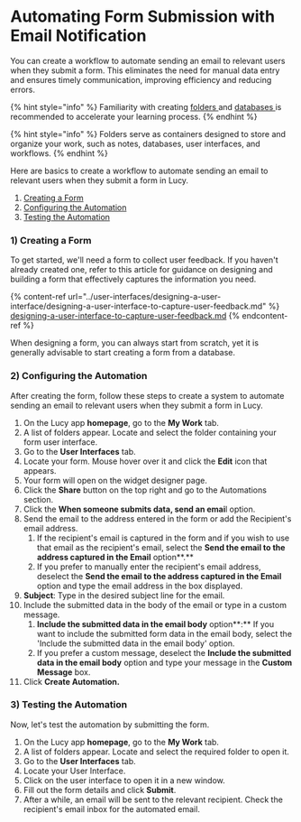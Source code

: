 # Automating Form Submission with Email Notification

You can create a workflow to automate sending an email to relevant users when they submit a form. This eliminates the need for manual data entry and ensures timely communication, improving efficiency and reducing errors.

{% hint style="info" %}
Familiarity with creating [folders ](../folders/creating-a-new-folder.md)and [databases ](../databases/creating-and-editing-databases/)is recommended to accelerate your learning process.
{% endhint %}

{% hint style="info" %}
Folders serve as containers designed to store and organize your work, such as notes, databases, user interfaces, and workflows.
{% endhint %}

Here are basics to create a workflow to automate sending an email to relevant users when they submit a form in Lucy.&#x20;

1. [Creating a Form](automating-form-submission-with-email-notification.md#id-1-creating-a-form)
2. [Configuring the Automation](automating-form-submission-with-email-notification.md#id-2-configuring-the-automation)
3. [Testing the Automation](automating-form-submission-with-email-notification.md#id-3-testing-the-automation)

### 1) Creating a Form

To get started, we'll need a form to collect user feedback. If you haven't already created one, refer to this article for guidance on designing and building a form that effectively captures the information you need.

{% content-ref url="../user-interfaces/designing-a-user-interface/designing-a-user-interface-to-capture-user-feedback.md" %}
[designing-a-user-interface-to-capture-user-feedback.md](../user-interfaces/designing-a-user-interface/designing-a-user-interface-to-capture-user-feedback.md)
{% endcontent-ref %}

When designing a form, you can always start from scratch, yet it is generally advisable to start creating a form from a database.

### 2) Configuring the Automation

After creating the form, follow these steps to create a system to automate sending an email to relevant users when they submit a form in Lucy.&#x20;

1. On the Lucy app **homepage**, go to the **My Work** tab.
2. A list of folders appear. Locate and select the folder containing your form user interface.
3. Go to the **User Interfaces** tab.
4. Locate your form. Mouse hover over it and click the **Edit** icon that appears.
5. Your form will open on the widget designer page.
6. Click the **Share** button on the top right and go to the Automations section.
7. Click the **When someone submits data, send an emai**l option.
8. Send the email to the address entered in the form or add the Recipient's email address.
   1. If the recipient's email is captured in the form and if you wish to use that email as the recipient's email, select the **Send the email to the address captured in the Email** option**.**
   2. If you prefer to manually enter the recipient's email address, deselect the **Send the email to the address captured in the Email** option and type the email address in the box displayed.
9. **Subject**: Type in the desired subject line for the email.
10. Include the submitted data in the body of the email or type in a custom message.
    1. **Include the submitted data in the email body** option**:** If you want to include the submitted form data in the email body, select the 'Include the submitted data in the email body' option.
    2. If you prefer a custom message, deselect the **Include the submitted data in the email body** option and type your message in the **Custom Message** box.
11. Click **Create Automation.**

### 3) Testing the Automation

Now, let's test the automation by submitting the form.

1. On the Lucy app **homepage**, go to the **My Work** tab.
2. A list of folders appear. Locate and select the required folder to open it.
3. Go to the **User Interfaces** tab.
4. Locate your User Interface.
5. Click on the user interface to open it in a new window.
6. Fill out the form details and click **Submit**.
7. After a while, an email will be sent to the relevant recipient. Check the recipient's email inbox for the automated email.
